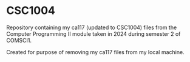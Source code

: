 # CSC1004
Repository containing my ca117 (updated to CSC1004) files from the Computer Programming II module taken in 2024 during semester 2 of COMSCI1.

Created for purpose of removing my ca117 files from my local machine.
